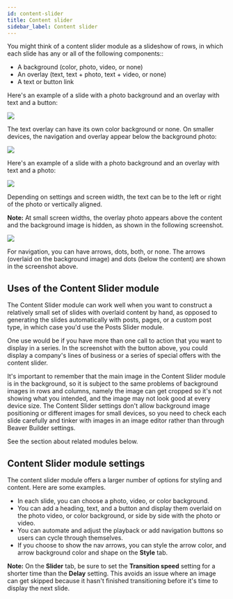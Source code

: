 ```yaml
---
id: content-slider
title: Content slider
sidebar_label: Content slider
---
```


You might think of a content slider module as a slideshow of rows, in which
each slide has any or all of the following components::

  * A background (color, photo, video, or none)
  * An overlay (text, text + photo, text + video, or none)
  * A text or button link

Here's an example of a slide with a photo background and an overlay with text
and a button:

![](/img/content-slider-1.jpg)

The text overlay can have its own color background or none. On smaller
devices, the navigation and overlay appear below the background photo:

![](/img/content-slider-2.jpg)

Here's an example of a slide with a photo background and an overlay with text
and a photo:

![](/img/content-slider-3.jpg)

Depending on settings and screen width, the text can be to the left or right
of the photo or vertically aligned.

**Note:** At small screen widths, the overlay photo appears above the content
and the background image is hidden, as shown in the following screenshot.

![](/img/content-slider-4.jpg)

For navigation, you can have arrows, dots, both, or none. The arrows (overlaid
on the background image) and dots (below the content) are shown in the
screenshot above.

## Uses of the Content Slider module

The Content Slider module can work well when you want to construct a
relatively small set of slides with overlaid content by hand, as opposed to
generating the slides automatically with posts, pages, or a custom post type,
in which case you'd use the Posts Slider module.

One use would be if you have more than one call to action that you want to
display in a series. In the screenshot with the button above, you could
display a company's lines of business or a series of special offers with the
content slider.

It's important to remember that the main image in the Content Slider module is
in the background, so it is subject to the same problems of background images
in rows and columns, namely the image can get cropped so it's not showing what
you intended, and the image may not look good at every device size. The
Content Slider settings don't allow background image positioning or different
images for small devices, so you need to check each slide carefully and tinker
with images in an image editor rather than through Beaver Builder settings.

See the section about related modules below.

## Content Slider module settings

The content slider module offers a larger number of options for styling and
content. Here are some examples.

  * In each slide, you can choose a photo, video, or color background.
  * You can add a heading, text, and a button and display them overlaid on the photo video, or color background, or side by side with the photo or video.
  * You can automate and adjust the playback or add navigation buttons so users can cycle through themselves.
  * If you choose to show the nav arrows, you can style the arrow color, and arrow background color and shape on the **Style** tab.

**Note:** On the **Slider** tab, be sure to set the **Transition speed**
setting for a shorter time than the **Delay** setting. This avoids an issue
where an image can get skipped because it hasn't finished transitioning before
it's time to display the next slide.
